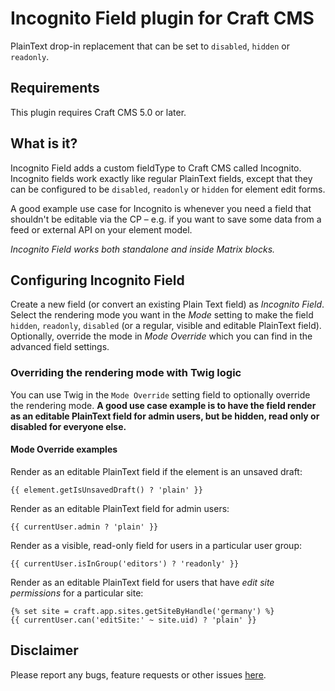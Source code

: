 # Incognito Field plugin for Craft CMS

PlainText drop-in replacement that can be set to `disabled`, `hidden` or `readonly`.

## Requirements

This plugin requires Craft CMS 5.0 or later.

## What is it?

Incognito Field adds a custom fieldType to Craft CMS called Incognito. Incognito fields work exactly like regular PlainText fields, except that they can be configured to be `disabled`, `readonly` or `hidden` for element edit forms.

A good example use case for Incognito is whenever you need a field that shouldn't be editable via the CP – e.g. if you want to save some data from a feed or external API on your element model.

_Incognito Field works both standalone and inside Matrix blocks._

## Configuring Incognito Field

Create a new field (or convert an existing Plain Text field) as _Incognito Field_. Select the rendering mode you want in the _Mode_ setting to make the field `hidden`, `readonly`, `disabled` (or a regular, visible and editable PlainText field). Optionally, override the mode in _Mode Override_ which you can find in the advanced field settings.

### Overriding the rendering mode with Twig logic

You can use Twig in the `Mode Override` setting field to optionally override the rendering mode. **A good use case example is to have the field render as an editable PlainText field for admin users, but be hidden, read only or disabled for everyone else.**  

#### Mode Override examples

Render as an editable PlainText field if the element is an unsaved draft:

```twig
{{ element.getIsUnsavedDraft() ? 'plain' }}
```

Render as an editable PlainText field for admin users:  

```twig
{{ currentUser.admin ? 'plain' }}
```

Render as a visible, read-only field for users in a particular user group:  

```twig
{{ currentUser.isInGroup('editors') ? 'readonly' }}
```

Render as an editable PlainText field for users that have _edit site permissions_ for a particular site:  

```twig
{% set site = craft.app.sites.getSiteByHandle('germany') %}
{{ currentUser.can('editSite:' ~ site.uid) ? 'plain' }}
```

## Disclaimer

Please report any bugs, feature requests or other issues [here](https://github.com/mmikkel/IncognitoField-Craft3/issues). 
